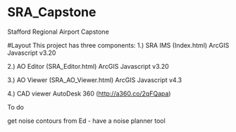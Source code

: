 # SRA_Capstone
Stafford Regional Airport Capstone

#Layout
This project has three components:
1.) SRA IMS (Index.html)
	ArcGIS Javascript v3.20

2.) AO Editor (SRA_Editor.html)
	ArcGIS Javascript v3.20

3.) AO Viewer (SRA_AO_Viewer.html)
	ArcGIS Javascript v4.3

4.) CAD viewer 
	AutoDesk 360 (http://a360.co/2qFQapa)


To do


get noise contours from Ed - have a noise planner tool

